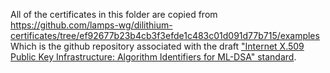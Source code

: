 All of the certificates in this folder are copied from
https://github.com/lamps-wg/dilithium-certificates/tree/ef92677b23b4cb3f3efde1c483c01d091d77b715/examples
Which is the github repository associated with the draft ["Internet X.509 Public Key Infrastructure: Algorithm Identifiers for ML-DSA" standard](https://datatracker.ietf.org/doc/html/draft-ietf-lamps-dilithium-certificates).
